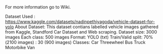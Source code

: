 For more information go to Wiki.

Dataset Used : https://www.kaggle.com/datasets/nadinpethiyagoda/vehicle-dataset-for-yolo
About Dataset: This dataset contians labelled vehicle images gathered from Kaggle, Standford Car Dataset and Web scraping.
Dataset size: 3000 images
Each class: 500 images
Format: YOLO (txt)
Train/Valid split: 70%(2100 images) : 30 (900 images)
Classes:
Car
Threewheel
Bus
Truck
Motorbike
Van


